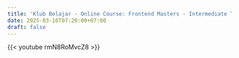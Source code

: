 ```yaml
---
title: 'Klub Belajar - Online Course: Frontend Masters - Intermediate TypeScript (Mike North)'
date: 2025-03-16T07:20:00+07:00
draft: false
---
```


{{< youtube rmN8RoMvcZ8 >}}
